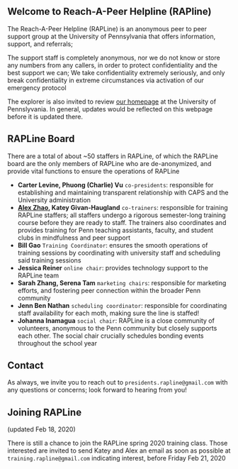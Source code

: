## Welcome to Reach-A-Peer Helpline (RAPline)

The Reach-A-Peer Helpline (RAPLine) is an anonymous peer to peer support group at the University of Pennsylvania that offers information, support, and referrals;

The support staff is completely anonymous, nor we do not know or store any numbers from any callers, in order to protect confidentiality and the best support we can; We take confidentiality extremely seriously, and only break confidentiality in extreme circumstances via activation of our emergency protocol

The explorer is also invited to review [our homepage](https://www.vpul.upenn.edu/rap-online/) at the University of Pennslyvania. In general, updates would be reflected on this webpage before it is updated there.


## RAPLine Board

There are a total of about ~50 staffers in RAPLine, of which the RAPLine board are the only members of RAPLine who are de-anonymized, and provide vital functions to ensure the operations of RAPLine

- **Carter Levine, Phuong (Charlie) Vu** `co-presidents`: responsible for establishing and maintaining transparent relationship with CAPS and the University administration
- **[Alex Zhao](mailto:alexzhao@seas.upenn.edu), Katey Givan-Haugland** `co-trainers`: responsible for training RAPLine staffers; all staffers undergo a rigorous semester-long training course before they are ready to staff. The trainers also coordinates and provides training for Penn teaching assistants, faculty, and student clubs in mindfulness and peer support
- **Bill Gao** `Training Coordinator`: ensures the smooth operations of training sessions by coordinating with university staff and scheduling said training sessions
- **Jessica Reiner** `online chair`: provides technology support to the RAPLine team
- **Sarah Zhang, Serena Tam** `marketing chairs`: responsible for marketing efforts, and fostering peer connection within the broader Penn community
- **Jenn Ben Nathan** `scheduling coordinator`: responsible for coordinating staff availability for each moth, making sure the line is staffed!
- **Johanna Inamagua** `social chair`: RAPLine is a close community of volunteers, anonymous to the Penn community but closely supports each other. The social chair crucially schedules bonding events throughout the school year


## Contact

As always, we invite you to reach out to `presidents.rapline@gmail.com` with any questions or concerns; look forward to hearing from you!

## Joining RAPLine

(updated Feb 18, 2020)

There is still a chance to join the RAPLine spring 2020 training class. Those interested are invited to send Katey and Alex an email as soon as possible at `training.rapline@gmail.com` indicating interest, before Friday Feb 21, 2020
